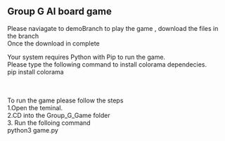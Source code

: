 ## Group G AI board game
Please naviagate to demoBranch to play the game , download the files in the branch <br />
Once the download in complete <br/>

Your system requires Python with Pip to run the game.<br />
Please type the following command to install colorama dependecies.<br />
pip install colorama

<br />
<br />
To run the game please follow the steps <br />
1.Open the teminal. <br />
2.CD into the Group_G_Game folder <br />
3. Run the folloing command <br />
    python3 game.py
